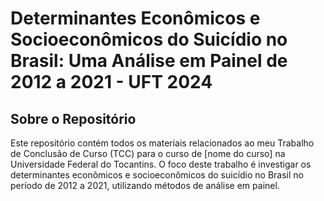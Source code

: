 # Determinantes Econômicos e Socioeconômicos do Suicídio no Brasil: Uma Análise em Painel de 2012 a 2021 - UFT 2024

## Sobre o Repositório

Este repositório contém todos os materiais relacionados ao meu Trabalho de Conclusão de Curso (TCC) para o curso de [nome do curso] na Universidade Federal do Tocantins. O foco deste trabalho é investigar os determinantes econômicos e socioeconômicos do suicídio no Brasil no período de 2012 a 2021, utilizando métodos de análise em painel.